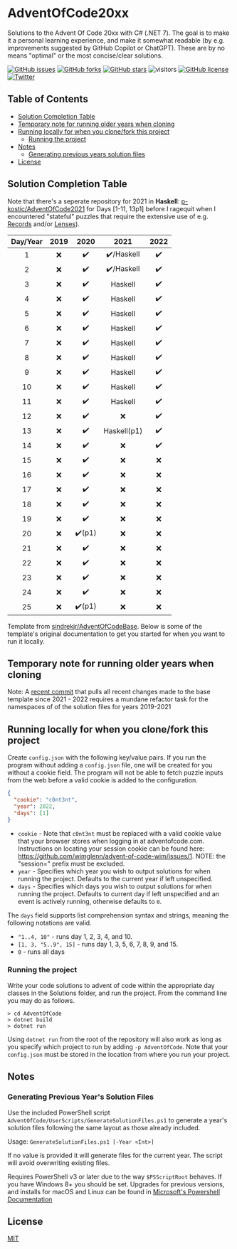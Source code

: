 


# AdventOfCode20xx
Solutions to the Advent Of Code 20xx with C# (.NET 7). The goal is to make it a personal learning experience, and make it somewhat readable (by e.g. improvements suggested by GitHub Copilot or ChatGPT). These are by no means "optimal" or the most concise/clear solutions.

[![GitHub issues](https://img.shields.io/github/issues/p-kostic/AdventOfCode2020)](https://github.com/p-kostic/AdventOfCode2020/issues)
[![GitHub forks](https://img.shields.io/github/forks/p-kostic/AdventOfCode2020)](https://github.com/p-kostic/AdventOfCode2020/network)
[![GitHub stars](https://img.shields.io/github/stars/p-kostic/AdventOfCode2020)](https://github.com/p-kostic/AdventOfCode2020/stargazers)
![visitors](https://visitor-badge.glitch.me/badge?page_id=p-kostic.adventofcode2020)
[![GitHub license](https://img.shields.io/github/license/p-kostic/AdventOfCode2020)](https://github.com/p-kostic/AdventOfCode2020/blob/master/LICENSE.md)
[![Twitter](https://img.shields.io/twitter/url?style=social&url=https%3A%2F%2Fgithub.com%2Fp-kostic%2FAdventOfCode2020)](https://twitter.com/intent/tweet?text=Wow:&url=https%3A%2F%2Fgithub.com%2Fp-kostic%2FAdventOfCode2020)

## Table of Contents
* [Solution Completion Table](https://github.com/p-kostic/AdventOfCode20xx#solution-completion-table)
* [Temporary note for running older years when cloning](https://github.com/p-kostic/AdventOfCode20xx#temporary-note-for-running-older-years-when-cloning)
* [Running locally for when you clone/fork this project](https://github.com/p-kostic/AdventOfCode20xx#running-locally-for-when-you-clonefork-this-project)
    * [Running the project](https://github.com/p-kostic/AdventOfCode20xx#running-the-project)
* [Notes](https://github.com/p-kostic/AdventOfCode20xx#notes)
    * [Generating previous years solution files](https://github.com/p-kostic/AdventOfCode20xx#generating-previous-years-solution-files)
* [License](https://github.com/p-kostic/AdventOfCode20xx#license)

## Solution Completion Table
Note that there's a seperate repository for 2021 in **Haskell**: [p-kostic/AdventOfCode2021](https://github.com/p-kostic/AdventOfCode2021) for Days [1-11, 13p1] before I ragequit when I encountered "stateful" puzzles that require the extensive use of e.g. [Records](https://en.wikibooks.org/wiki/Haskell/More_on_datatypes) and/or [Lenses](https://www.haskellforall.com/2013/05/program-imperatively-using-haskell.html)).

| Day/Year | 2019 | 2020   | 2021        |  2022  |
|:--------:|:----:|:------:|:-----------:|:------:|
|     1    |  ❌ |  ✔️     |  ✔️/Haskell |   ✔️   |
|     2    |  ❌ |  ✔️     |  ✔️/Haskell |   ✔️   |
|     3    |  ❌ |  ✔️     |  Haskell    |   ✔️  |
|     4    |  ❌ |  ✔️     |  Haskell    |   ✔️  |
|     5    |  ❌ |  ✔️     |  Haskell    |   ✔️  |
|     6    |  ❌ |  ✔️     |  Haskell    |   ✔️  |
|     7    |  ❌ |  ✔️     |  Haskell    |   ✔️  |
|     8    |  ❌ |  ✔️     |  Haskell    |   ✔️  | 
|     9    |  ❌ |  ✔️     |  Haskell    |   ✔️   |
|    10    |  ❌ |  ✔️     |  Haskell    |   ✔️   |
|    11    |  ❌ |  ✔️     |  Haskell    |   ✔️  |
|    12    |  ❌ |  ✔️     |  ❌         |   ✔️  |
|    13    |  ❌ |  ✔️     |  Haskell(p1)|   ✔️  |
|    14    |  ❌ |  ✔️     |  ❌        |   ✔️  |
|    15    |  ❌ |  ✔️     |  ❌        |   ❌  |
|    16    |  ❌ |  ✔️     |  ❌        |   ❌  |
|    17    |  ❌ |  ✔️     |  ❌        |   ❌  |
|    18    |  ❌ |  ✔️     |  ❌        |   ❌  |
|    19    |  ❌ |  ✔️     |  ❌        |   ❌  |
|    20    |  ❌ |  ✔️(p1) |  ❌        |   ❌  |
|    21    |  ❌ |  ✔️     |  ❌        |   ❌  |
|    22    |  ❌ |  ✔️     |  ❌        |   ❌  |
|    23    |  ❌ |  ✔️     |  ❌        |   ❌  |
|    24    |  ❌ |  ✔️     |  ❌        |   ❌  |
|    25    |  ❌ |  ✔️(p1) |  ❌        |   ❌  |

Template from [sindrekjr/AdventOfCodeBase](https://github.com/sindrekjr/AdventOfCodeBase). Below is some of the template's original documentation to get you started for when you want to run it locally. 

## Temporary note for running older years when cloning
Note: A [recent commit](https://github.com/p-kostic/AdventOfCode20xx/commit/ac0d6781f956d767602d385a22cb33c158e1769a) that pulls all recent changes made to the base template since 2021 - 2022 requires a mundane refactor task for the namespaces of of the solution files for years 2019-2021

## Running locally for when you clone/fork this project 
Create `config.json` with the following key/value pairs. If you run the program without adding a `config.json` file, one will be created for you without a cookie field. The program will not be able to fetch puzzle inputs from the web before a valid cookie is added to the configuration. 
```json
{
  "cookie": "c0nt3nt",
  "year": 2022,
  "days": [1] 
}
```

*  `cookie` - Note that `c0nt3nt` must be replaced with a valid cookie value that your browser stores when logging in at adventofcode.com. Instructions on locating your session cookie can be found here: https://github.com/wimglenn/advent-of-code-wim/issues/1. NOTE: the "session=" prefix must be excluded. 
*  `year` - Specifies which year you wish to output solutions for when running the project. Defaults to the current year if left unspecified.
*  `days` - Specifies which days you wish to output solutions for when running the project. Defaults to current day if left unspecified and an event is actively running, otherwise defaults to `0`.

The `days` field supports list comprehension syntax and strings, meaning the following notations are valid.
* `"1..4, 10"` - runs day 1, 2, 3, 4, and 10.
* `[1, 3, "5..9", 15]` - runs day 1, 3, 5, 6, 7, 8, 9, and 15.
* `0` - runs all days

### Running the project
Write your code solutions to advent of code within the appropriate day classes in the Solutions folder, and run the project. From the command line you may do as follows.
```
> cd AdventOfCode
> dotnet build
> dotnet run
```
Using `dotnet run` from the root of the repository will also work as long as you specify which project to run by adding `-p AdventOfCode`. Note that your `config.json` must be stored in the location from where you run your project.

## Notes
### Generating Previous Year's Solution Files
Use the included PowerShell script `AdventOfCode/UserScripts/GenerateSolutionFiles.ps1` to generate a year's solution files following the same layout as those already included.

Usage: `GenerateSolutionFiles.ps1 [-Year <Int>]`

If no value is provided it will generate files for the current year. The script will avoid overwriting existing files.  

Requires PowerShell v3 or later due to the way `$PSScriptRoot` behaves. If you have Windows 8+ you should be set. Upgrades for previous versions, and installs for macOS and Linux can be found in [Microsoft's Powershell Documentation](https://docs.microsoft.com/en-us/powershell/scripting/install/installing-powershell?view=powershell-7.1)

## License
[MIT](https://github.com/p-kostic/AdventOfCode20xx/blob/master/LICENSE.md)
